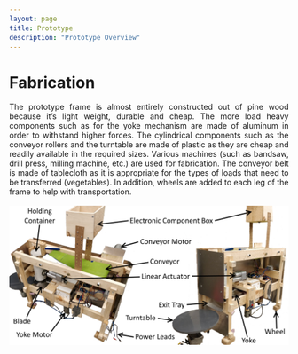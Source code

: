 ```yaml
---
layout: page
title: Prototype
description: "Prototype Overview"
---
```


# Fabrication
<div style="text-align: justify">The prototype frame is almost entirely constructed out of pine wood because it’s light weight, durable and cheap. The more load heavy components such as for the yoke mechanism are made of aluminum in order to withstand higher forces. The cylindrical components such as the conveyor rollers and the turntable are made of plastic as they are cheap and readily available in the required sizes. Various machines (such as bandsaw, drill press, milling machine, etc.) are used for fabrication. The conveyor belt is made of tablecloth as it is appropriate for the types of loads that need to be transferred (vegetables). In addition, wheels are added to each leg of the frame to help with transportation.</div>
<br />
<div style="text-align:center"><img src="/img/labelview.png" width="700" /></div>
